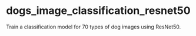 # dogs_image_classification_resnet50

Train a classification model for 70 types of dog images using ResNet50.
